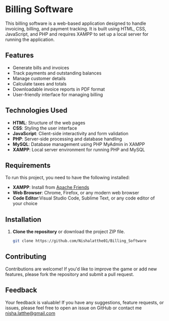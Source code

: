 # Billing Software

This billing software is a web-based application designed to handle invoicing, billing, and payment tracking. It is built using HTML, CSS, JavaScript, and PHP and requires XAMPP to set up a local server for running the application.

## Features

- Generate bills and invoices
- Track payments and outstanding balances
- Manage customer details
- Calculate taxes and totals
- Downloadable invoice reports in PDF format
- User-friendly interface for managing billing

## Technologies Used

- **HTML**: Structure of the web pages
- **CSS**: Styling the user interface
- **JavaScript**: Client-side interactivity and form validation
- **PHP**: Server-side processing and database handling
- **MySQL**: Database management using PHP MyAdmin in XAMPP
- **XAMPP**: Local server environment for running PHP and MySQL

## Requirements

To run this project, you need to have the following installed:

- **XAMPP**: Install from [Apache Friends](https://www.apachefriends.org/download.html)
- **Web Browser**: Chrome, Firefox, or any modern web browser
- **Code Editor**:Visual Studio Code, Sublime Text, or any code editor of your choice

## Installation

1. **Clone the repository** or download the project ZIP file.
   ```bash
   git clone https://github.com/Nishalatthe01/Billing_Software

## Contributing
Contributions are welcome! If you'd like to improve the game or add new features, please fork the repository and submit a pull request.

## Feedback
Your feedback is valuable! If you have any suggestions, feature requests, or issues, please feel free to open an issue on GitHub or contact me nisha.latthe@gmail.com

